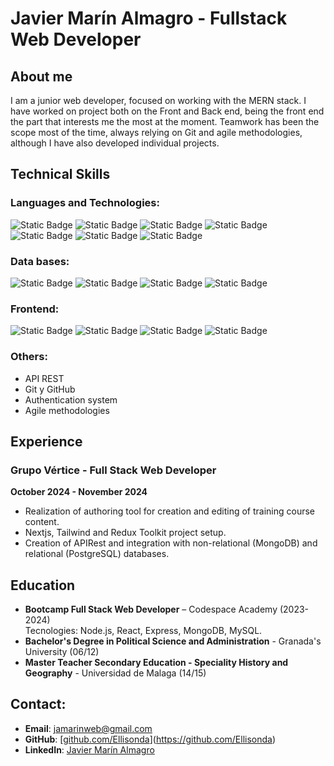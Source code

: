 # Javier Marín Almagro - Fullstack Web Developer

## About me
I am a junior web developer, focused on working with the MERN stack. I have worked on project both on the Front and Back end, being the front end the part that interests me the most at the moment. Teamwork has been the scope most of the time, always relying on Git and agile methodologies, although I have also developed individual projects. 

## Technical Skills

### Languages and Technologies:
 ![Static Badge](https://img.shields.io/badge/JavaScript-%23F7DF1C)
 ![Static Badge](https://img.shields.io/badge/NodeJs-%23339933)
 ![Static Badge](https://img.shields.io/badge/REACT-%2361D9FB)
 ![Static Badge](https://img.shields.io/badge/NextJS-%23000000)
 ![Static Badge](https://img.shields.io/badge/Redux-%23764ABC)
 ![Static Badge](https://img.shields.io/badge/Redux%20ToolKit-%23764ABC)
 ![Static Badge](https://img.shields.io/badge/ExpressJS-%23000000)


### Data bases:
 ![Static Badge](https://img.shields.io/badge/MongoDB-%234EA94A)
 ![Static Badge](https://img.shields.io/badge/MySQL-%234479A0)
 ![Static Badge](https://img.shields.io/badge/PostgreSQL-%2331638B)
 ![Static Badge](https://img.shields.io/badge/SQL-%234479A0)




### Frontend:
 ![Static Badge](https://img.shields.io/badge/HTML5-%23E34F26)
 ![Static Badge](https://img.shields.io/badge/CSS3-%231472B6)
 ![Static Badge](https://img.shields.io/badge/Bootstrap-%23563D7C)
 ![Static Badge](https://img.shields.io/badge/Tailwind%20CSS-%2337BCF8)


### Others:
- API REST
- Git y GitHub
- Authentication system
- Agile methodologies




## Experience

### Grupo Vértice - Full Stack Web Developer
**October 2024 - November 2024**
-  Realization of authoring tool for creation and editing of training course content.
- Nextjs, Tailwind and Redux Toolkit project setup.
- Creation of APIRest and integration with non-relational (MongoDB) and relational (PostgreSQL) databases.

## Education

- **Bootcamp Full Stack Web Developer** – Codespace Academy (2023-2024)  
  Tecnologies: Node.js, React, Express, MongoDB, MySQL.
- **Bachelor's Degree in Political Science and Administration** - Granada's University (06/12)
- **Master Teacher Secondary Education - Speciality History and Geography** - Universidad de Malaga (14/15)


## Contact:
- **Email**: jamarinweb@gmail.com
- **GitHub**: [[github.com/Ellisonda](https://github.com/Ellisonda)](https://github.com/Ellisonda)
- **LinkedIn**: [Javier Marín Almagro](https://www.linkedin.com/in/javier-mar%C3%ADn-almagro/)

